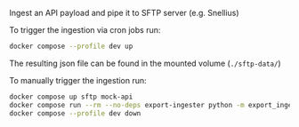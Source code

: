 

Ingest an API payload and pipe it to SFTP server (e.g. Snellius)


To trigger the ingestion via cron jobs run:

```bash
docker compose --profile dev up
```

The resulting json file can be found in the mounted volume (`./sftp-data/`)



To manually trigger the ingestion run:
```bash
docker compose up sftp mock-api
docker compose run --rm --no-deps export-ingester python -m export_ingester.main
docker compose --profile dev down
```

